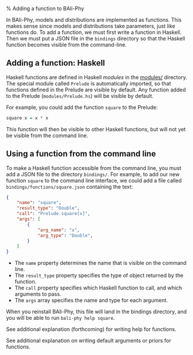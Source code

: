 % Adding a function to BAli-Phy

In BAli-Phy, models and distributions are implemented as functions.  This makes sense since models and distributions take parameters, just like functions do.
To add a function, we must first write a function in Haskell.  Then we must put a JSON file in the `bindings` directory so that the Haskell function becomes visible from the command-line.

## Adding a function: Haskell

Haskell functions are defined in Haskell _modules_ in the [modules/](https://github.com/bredelings/BAli-Phy/blob/master/modules/) directory.  
The special module called `Prelude` is automatically imported, so that functions defined in the Prelude are visible by default.
Any function added to the Prelude (`modules/Prelude.hs`) will be visible by default.

For example, you could add the function `square` to the Prelude:

``` Haskell
square x = x * x
```

This function will then be visible to other Haskell functions, but will not yet be visible from the command line.

## Using a function from the command line

To make a Haskell function accessible from the command line, you must
add a JSON file to the directory `bindings/`. For example, to add our
new function `square` to the command line interface, we could add a
file called `bindings/functions/square.json` containing the text:
``` json
{
    "name": "square",
    "result_type": "Double",
    "call": "Prelude.square[x]",
    "args": [
        {
            "arg_name": "x",
            "arg_type": "Double",
        }
    ]
}
```
* The `name` property determines the name that is visible on the command line.
* The `result_type` property specifies the type of object returned by the function.
* The `call` property specifies which Haskell function to call, and which arguments to pass.
* The `args` array specifies the name and type for each argument.

When you reinstall BAli-Phy, this file will land in the bindings
directory, and you will be able to run `bali-phy help square`.

See additional explanation (forthcoming) for writing help for functions.

See additional explanation on writing default arguments or priors for functions.